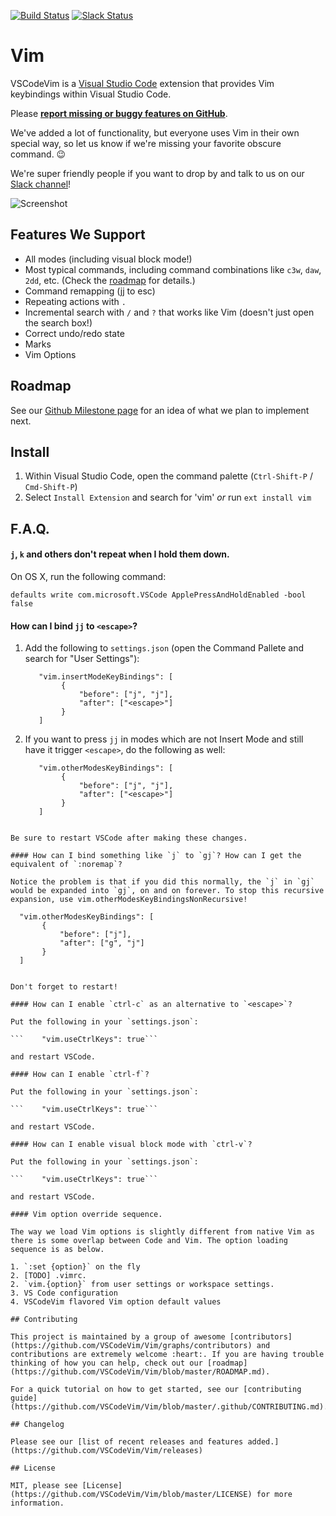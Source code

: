 [![Build Status](https://travis-ci.org/VSCodeVim/Vim.svg?branch=master)](https://travis-ci.org/VSCodeVim/Vim) [![Slack Status](https://vscodevim-slackin.azurewebsites.net/badge.svg)](https://vscodevim-slackin.azurewebsites.net)

# Vim

VSCodeVim is a [Visual Studio Code](https://code.visualstudio.com/) extension that provides Vim keybindings within Visual Studio Code.

Please **[report missing or buggy features on GitHub](https://github.com/VSCodeVim/Vim/issues)**.

We've added a lot of functionality, but everyone uses Vim in their own special way, so let us know if we're missing your favorite obscure command. :wink:

We're super friendly people if you want to drop by and talk to us on our [Slack channel](https://vscodevim-slackin.azurewebsites.net)!

![Screenshot](https://github.com/VSCodeVim/Vim/raw/master/images/screen.png)

## Features We Support

* All modes (including visual block mode!)
* Most typical commands, including command combinations like `c3w`, `daw`, `2dd`, etc. (Check the [roadmap](https://github.com/VSCodeVim/Vim/blob/master/ROADMAP.md) for details.)
* Command remapping (jj to esc)
* Repeating actions with `.`
* Incremental search with `/` and `?` that works like Vim (doesn't just open the search box!)
* Correct undo/redo state
* Marks
* Vim Options

## Roadmap

See our [Github Milestone page](https://github.com/VSCodeVim/Vim/milestones) for an idea of what we plan to implement next.

## Install

1. Within Visual Studio Code, open the command palette (`Ctrl-Shift-P` / `Cmd-Shift-P`)
2. Select `Install Extension` and search for 'vim' *or* run `ext install vim`

## F.A.Q.

#### `j`, `k` and others don't repeat when I hold them down.

On OS X, run the following command: 

`defaults write com.microsoft.VSCode ApplePressAndHoldEnabled -bool false`

#### How can I bind `jj` to `<escape>`?

1. Add the following to `settings.json` (open the Command Pallete and search for "User Settings"):

   ```
      "vim.insertModeKeyBindings": [
           {
               "before": ["j", "j"],
               "after": ["<escape>"]
           }
      ]
   ```

2. If you want to press `jj` in modes which are not Insert Mode and still have it trigger `<escape>`, do the following as well:

   ```
      "vim.otherModesKeyBindings": [
           {
               "before": ["j", "j"],
               "after": ["<escape>"]
           }
      ]
```

Be sure to restart VSCode after making these changes.

#### How can I bind something like `j` to `gj`? How can I get the equivalent of `:noremap`?

Notice the problem is that if you did this normally, the `j` in `gj` would be expanded into `gj`, on and on forever. To stop this recursive expansion, use vim.otherModesKeyBindingsNonRecursive! 

   ```
      "vim.otherModesKeyBindings": [
           {
               "before": ["j"],
               "after": ["g", "j"]
           }
      ]
```

Don't forget to restart!

#### How can I enable `ctrl-c` as an alternative to `<escape>`?

Put the following in your `settings.json`:

```    "vim.useCtrlKeys": true```

and restart VSCode.

#### How can I enable `ctrl-f`? 

Put the following in your `settings.json`:

```    "vim.useCtrlKeys": true```

and restart VSCode.

#### How can I enable visual block mode with `ctrl-v`? 

Put the following in your `settings.json`:

```    "vim.useCtrlKeys": true```

and restart VSCode.

#### Vim option override sequence.

The way we load Vim options is slightly different from native Vim as there is some overlap between Code and Vim. The option loading sequence is as below.

1. `:set {option}` on the fly
2. [TODO] .vimrc.
2. `vim.{option}` from user settings or workspace settings.
3. VS Code configuration
4. VSCodeVim flavored Vim option default values

## Contributing

This project is maintained by a group of awesome [contributors](https://github.com/VSCodeVim/Vim/graphs/contributors) and contributions are extremely welcome :heart:. If you are having trouble thinking of how you can help, check out our [roadmap](https://github.com/VSCodeVim/Vim/blob/master/ROADMAP.md).

For a quick tutorial on how to get started, see our [contributing guide](https://github.com/VSCodeVim/Vim/blob/master/.github/CONTRIBUTING.md).

## Changelog

Please see our [list of recent releases and features added.](https://github.com/VSCodeVim/Vim/releases)

## License

MIT, please see [License](https://github.com/VSCodeVim/Vim/blob/master/LICENSE) for more information.
